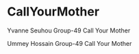 # CallYourMother



Yvanne Seuhou                  Group-49                                 Call Your Mother


Ummey Hossain                  Group-49                                 Call Your Mother
